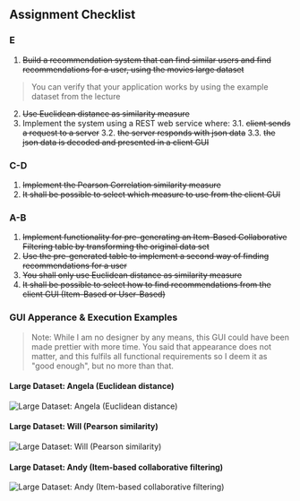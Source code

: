 ## Assignment Checklist
### E
1. ~~Build a recommendation system that can find similar users and find recommendations for a user, using the movies large dataset~~
> You can verify that your application works by using the example dataset from the lecture
2. ~~Use Euclidean distance as similarity measure~~
3. Implement the system using a REST web service where:
  3.1. ~~client sends a request to a server~~
  3.2. ~~the server responds with json data~~
  3.3. ~~the json data is decoded and presented in a client GUI~~
### C-D
1. ~~Implement the Pearson Correlation similarity measure~~
2. ~~It shall be possible to select which measure to use from the client GUI~~
### A-B
1. ~~Implement functionality for pre-generating an Item-Based Collaborative Filtering table by transforming the original data set~~
2. ~~Use the pre-generated table to implement a second way of finding recommendations for a user~~
3. ~~You shall only use Euclidean distance as similarity measure~~
4. ~~It shall be possible to select how to find recommendations from the client GUI (Item-Based or User-Based)~~
### GUI Apperance & Execution Examples
> Note: While I am no designer by any means, this GUI could have been made prettier with more time. You said that appearance does not matter, and this fulfils all functional requirements so I deem it as "good enough", but no more than that.
#### Large Dataset: Angela (Euclidean distance)
![Large Dataset: Angela (Euclidean distance)](https://i.gyazo.com/762f6e87fccd386472b4d3fe7999606a.png)
#### Large Dataset: Will (Pearson similarity)
![Large Dataset: Will (Pearson similarity)](https://i.gyazo.com/999e9e33c826ce772159008fb07cf5aa.png)
#### Large Dataset: Andy (Item-based collaborative filtering)
![Large Dataset: Andy (Item-based collaborative filtering)](https://i.gyazo.com/b15cd98a209c6cea7d5df760b8bad454.png)